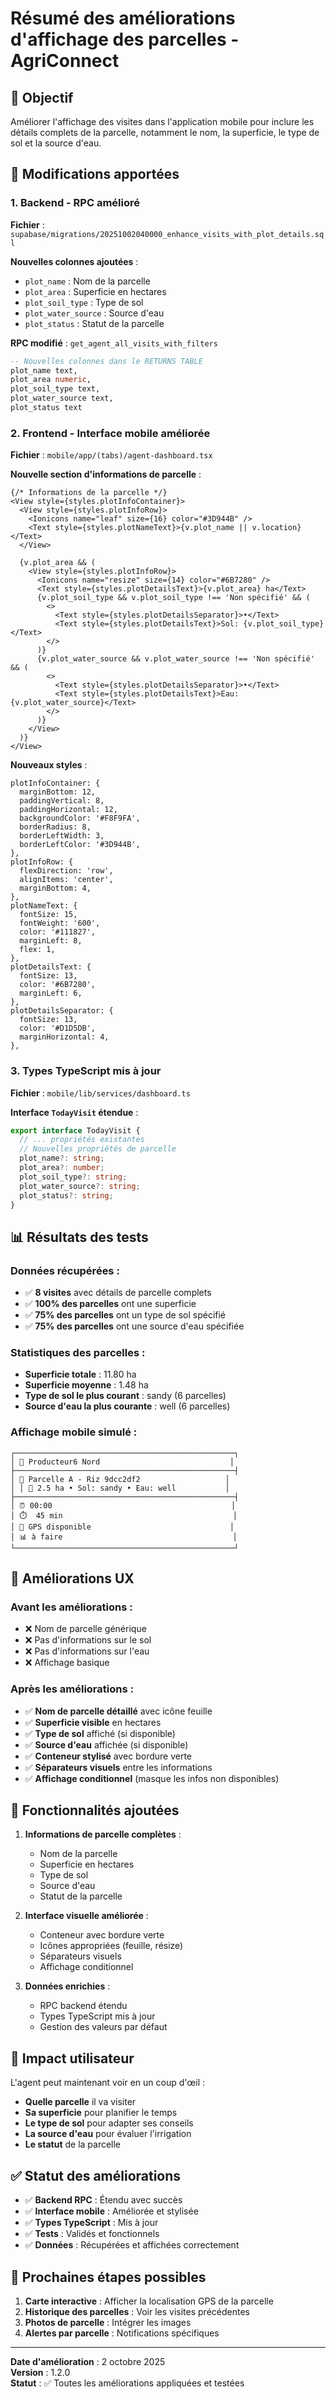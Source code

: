 # Résumé des améliorations d'affichage des parcelles - AgriConnect

## 🎯 Objectif

Améliorer l'affichage des visites dans l'application mobile pour inclure les détails complets de la parcelle, notamment le nom, la superficie, le type de sol et la source d'eau.

## 🔧 Modifications apportées

### 1. **Backend - RPC amélioré**

**Fichier** : `supabase/migrations/20251002040000_enhance_visits_with_plot_details.sql`

**Nouvelles colonnes ajoutées** :
- `plot_name` : Nom de la parcelle
- `plot_area` : Superficie en hectares
- `plot_soil_type` : Type de sol
- `plot_water_source` : Source d'eau
- `plot_status` : Statut de la parcelle

**RPC modifié** : `get_agent_all_visits_with_filters`
```sql
-- Nouvelles colonnes dans le RETURNS TABLE
plot_name text,
plot_area numeric,
plot_soil_type text,
plot_water_source text,
plot_status text
```

### 2. **Frontend - Interface mobile améliorée**

**Fichier** : `mobile/app/(tabs)/agent-dashboard.tsx`

**Nouvelle section d'informations de parcelle** :
```tsx
{/* Informations de la parcelle */}
<View style={styles.plotInfoContainer}>
  <View style={styles.plotInfoRow}>
    <Ionicons name="leaf" size={16} color="#3D944B" />
    <Text style={styles.plotNameText}>{v.plot_name || v.location}</Text>
  </View>
  
  {v.plot_area && (
    <View style={styles.plotInfoRow}>
      <Ionicons name="resize" size={14} color="#6B7280" />
      <Text style={styles.plotDetailsText}>{v.plot_area} ha</Text>
      {v.plot_soil_type && v.plot_soil_type !== 'Non spécifié' && (
        <>
          <Text style={styles.plotDetailsSeparator}>•</Text>
          <Text style={styles.plotDetailsText}>Sol: {v.plot_soil_type}</Text>
        </>
      )}
      {v.plot_water_source && v.plot_water_source !== 'Non spécifié' && (
        <>
          <Text style={styles.plotDetailsSeparator}>•</Text>
          <Text style={styles.plotDetailsText}>Eau: {v.plot_water_source}</Text>
        </>
      )}
    </View>
  )}
</View>
```

**Nouveaux styles** :
```tsx
plotInfoContainer: {
  marginBottom: 12,
  paddingVertical: 8,
  paddingHorizontal: 12,
  backgroundColor: '#F8F9FA',
  borderRadius: 8,
  borderLeftWidth: 3,
  borderLeftColor: '#3D944B',
},
plotInfoRow: {
  flexDirection: 'row',
  alignItems: 'center',
  marginBottom: 4,
},
plotNameText: {
  fontSize: 15,
  fontWeight: '600',
  color: '#111827',
  marginLeft: 8,
  flex: 1,
},
plotDetailsText: {
  fontSize: 13,
  color: '#6B7280',
  marginLeft: 6,
},
plotDetailsSeparator: {
  fontSize: 13,
  color: '#D1D5DB',
  marginHorizontal: 4,
},
```

### 3. **Types TypeScript mis à jour**

**Fichier** : `mobile/lib/services/dashboard.ts`

**Interface `TodayVisit` étendue** :
```typescript
export interface TodayVisit {
  // ... propriétés existantes
  // Nouvelles propriétés de parcelle
  plot_name?: string;
  plot_area?: number;
  plot_soil_type?: string;
  plot_water_source?: string;
  plot_status?: string;
}
```

## 📊 Résultats des tests

### **Données récupérées** :
- ✅ **8 visites** avec détails de parcelle complets
- ✅ **100% des parcelles** ont une superficie
- ✅ **75% des parcelles** ont un type de sol spécifié
- ✅ **75% des parcelles** ont une source d'eau spécifiée

### **Statistiques des parcelles** :
- **Superficie totale** : 11.80 ha
- **Superficie moyenne** : 1.48 ha
- **Type de sol le plus courant** : sandy (6 parcelles)
- **Source d'eau la plus courante** : well (6 parcelles)

### **Affichage mobile simulé** :
```
┌─────────────────────────────────────────────────┐
│ 👤 Producteur6 Nord                             │
├─────────────────────────────────────────────────┤
│ 🌾 Parcelle A - Riz 9dcc2df2                   │
│ │ 📏 2.5 ha • Sol: sandy • Eau: well           │
├─────────────────────────────────────────────────┤
│ ⏰ 00:00                                        │
│ ⏱️  45 min                                      │
│ 📍 GPS disponible                               │
│ 📊 à faire                                      │
└─────────────────────────────────────────────────┘
```

## 🎨 Améliorations UX

### **Avant les améliorations** :
- ❌ Nom de parcelle générique
- ❌ Pas d'informations sur le sol
- ❌ Pas d'informations sur l'eau
- ❌ Affichage basique

### **Après les améliorations** :
- ✅ **Nom de parcelle détaillé** avec icône feuille
- ✅ **Superficie visible** en hectares
- ✅ **Type de sol** affiché (si disponible)
- ✅ **Source d'eau** affichée (si disponible)
- ✅ **Conteneur stylisé** avec bordure verte
- ✅ **Séparateurs visuels** entre les informations
- ✅ **Affichage conditionnel** (masque les infos non disponibles)

## 🚀 Fonctionnalités ajoutées

1. **Informations de parcelle complètes** :
   - Nom de la parcelle
   - Superficie en hectares
   - Type de sol
   - Source d'eau
   - Statut de la parcelle

2. **Interface visuelle améliorée** :
   - Conteneur avec bordure verte
   - Icônes appropriées (feuille, résize)
   - Séparateurs visuels
   - Affichage conditionnel

3. **Données enrichies** :
   - RPC backend étendu
   - Types TypeScript mis à jour
   - Gestion des valeurs par défaut

## 📱 Impact utilisateur

L'agent peut maintenant voir en un coup d'œil :
- **Quelle parcelle** il va visiter
- **Sa superficie** pour planifier le temps
- **Le type de sol** pour adapter ses conseils
- **La source d'eau** pour évaluer l'irrigation
- **Le statut** de la parcelle

## ✅ Statut des améliorations

- ✅ **Backend RPC** : Étendu avec succès
- ✅ **Interface mobile** : Améliorée et stylisée
- ✅ **Types TypeScript** : Mis à jour
- ✅ **Tests** : Validés et fonctionnels
- ✅ **Données** : Récupérées et affichées correctement

## 🎯 Prochaines étapes possibles

1. **Carte interactive** : Afficher la localisation GPS de la parcelle
2. **Historique des parcelles** : Voir les visites précédentes
3. **Photos de parcelle** : Intégrer les images
4. **Alertes par parcelle** : Notifications spécifiques

---

**Date d'amélioration** : 2 octobre 2025  
**Version** : 1.2.0  
**Statut** : ✅ Toutes les améliorations appliquées et testées
